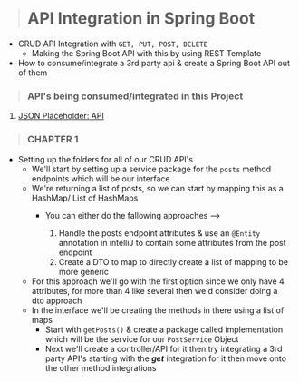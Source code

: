 > # API Integration in Spring Boot

- CRUD API Integration with `GET, PUT, POST, DELETE`
  - Making the Spring Boot API with this by using REST Template
- How to consume/integrate a 3rd party api & create a Spring Boot API out of them
> ### API's being consumed/integrated in this Project  
1. [JSON Placeholder: API](https://jsonplaceholder.typicode.com/)

> ### CHAPTER 1
* Setting up the folders for all of our CRUD API's
  * We'll start by setting up a service package for the `posts` method endpoints which will be our interface
  * We're returning a list of posts, so we can start by mapping this as a HashMap/ List of HashMaps
    * You can either do the fallowing approaches -->
    
      1.  Handle the posts endpoint attributes & use an `@Entity` annotation in intelliJ to contain some attributes from the post endpoint
      2.  Create a DTO to map to directly create a list of mapping to be more generic
  * For this approach we'll go with the first option since we only have 4 attributes, for more than 4 like several then we'd consider doing a dto approach
  * In the interface we'll be creating the methods in there using a list of maps
    * Start with `getPosts()` & create a package called implementation which will be the service for our `PostService` Object
    * Next we'll create a controller/API for it then try integrating a 3rd party API's starting with the **_get_** integration for it then move onto the other method integrations